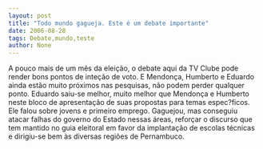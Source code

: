 ```yaml
---
layout: post
title: "Todo mundo gagueja. Este é um debate importante"
date: 2006-08-28
tags: Debate,mundo,teste
author: None
---
```

A pouco mais de um mês da eleição, o debate aqui da TV Clube pode render bons pontos de inteção de voto. E Mendonça, Humberto e Eduardo ainda estão muito próximos nas pesquisas, não podem perder qualquer ponto.
Eduardo saiu-se melhor, muito melhor que Mendonça e Humberto neste bloco de apresentação de suas propostas para temas espec?ficos.
Ele falou sobre jovens e primeiro emprego. 
Gaguejou, mas conseguiu atacar falhas do governo do Estado nessas áreas, reforçar o discurso que tem mantido no guia eleitoral em favor da implantação de escolas técnicas e dirigiu-se bem às diversas regiões de Pernambuco. 